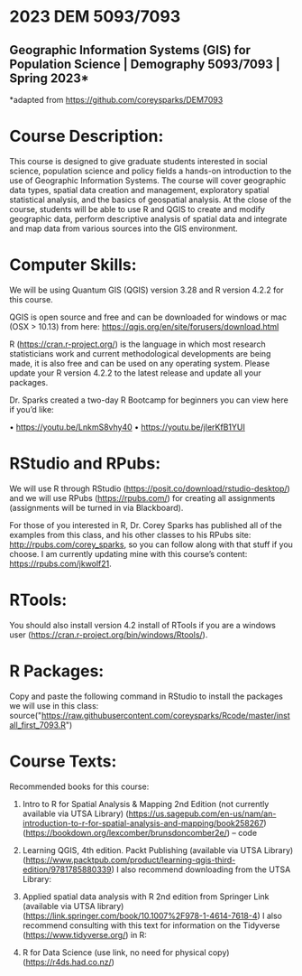 # 2023 DEM 5093/7093
## Geographic Information Systems (GIS) for Population Science | Demography 5093/7093 | Spring 2023*

*adapted from https://github.com/coreysparks/DEM7093

# Course Description: 
This course is designed to give graduate students interested in social science, population science and policy fields a hands-on introduction to the use of Geographic Information Systems. The course will cover geographic data types, spatial data creation and management, exploratory spatial statistical analysis, and the basics of geospatial analysis. At the close of the course, students will be able to use R and QGIS to create and modify geographic data, perform descriptive analysis of spatial data and integrate and map data from various sources into the GIS environment.

# Computer Skills: 
We will be using Quantum GIS (QGIS) version 3.28 and R version 4.2.2 for this course.

QGIS is open source and free and can be downloaded for windows or mac (OSX > 10.13) from here: https://qgis.org/en/site/forusers/download.html

R (https://cran.r-project.org/) is the language in which most research statisticians work and current methodological developments are being made, it is also free and can be used on any operating system. Please update your R version 4.2.2 to the latest release and update all your packages.

Dr. Sparks created a two-day R Bootcamp for beginners you can view here if you’d like:

• https://youtu.be/LnkmS8vhy40
• https://youtu.be/jIerKfB1YUI

# RStudio and RPubs: 
We will use R through RStudio (https://posit.co/download/rstudio-desktop/) and we will use RPubs (https://rpubs.com/) for creating all assignments (assignments will be turned in via Blackboard).

For those of you interested in R, Dr. Corey Sparks has published all of the examples from this class, and his other classes to his RPubs site: http://rpubs.com/corey_sparks, so you can follow along with that stuff if you choose. I am currently updating mine with this course’s content: https://rpubs.com/jkwolf21.

# RTools: 
You should also install version 4.2 install of RTools if you are a windows user (https://cran.r-project.org/bin/windows/Rtools/).

# R Packages: 
Copy and paste the following command in RStudio to install the packages we will use in this class:
source("https://raw.githubusercontent.com/coreysparks/Rcode/master/install_first_7093.R")

# Course Texts: 
Recommended books for this course:

1) Intro to R for Spatial Analysis & Mapping 2nd Edition (not currently available via UTSA Library)
(https://us.sagepub.com/en-us/nam/an-introduction-to-r-for-spatial-analysis-and-mapping/book258267)
(https://bookdown.org/lexcomber/brunsdoncomber2e/) – code

2) Learning QGIS, 4th edition. Packt Publishing (available via UTSA Library)
(https://www.packtpub.com/product/learning-qgis-third-edition/9781785880339)
I also recommend downloading from the UTSA Library:

3) Applied spatial data analysis with R 2nd edition from Springer Link (available via UTSA library)
(https://link.springer.com/book/10.1007%2F978-1-4614-7618-4)
I also recommend consulting with this text for information on the Tidyverse (https://www.tidyverse.org/) in R:

4) R for Data Science (use link, no need for physical copy)
(https://r4ds.had.co.nz/)
